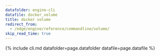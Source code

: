 ```yaml
---
datafolder: engine-cli
datafile: docker_volume
title: docker volume
redirect_from:
  - /edge/engine/reference/commandline/volume/
skip_read_time: true
---
```

<!--
This page is automatically generated from Docker's source code. If you want to
suggest a change to the text that appears here, open a ticket or pull request
in the source repository on GitHub:

https://github.com/docker/cli
-->

{% include cli.md datafolder=page.datafolder datafile=page.datafile %}
